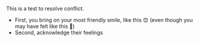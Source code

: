 This is a test to resolve conflict.
* First, you bring on your most friendly smile, like this :blush: (even though you may have felt like this :triumph:)
* Second, acknowledge their feelings
